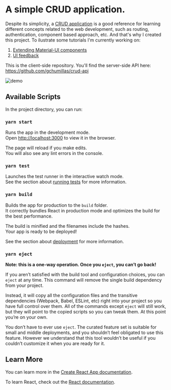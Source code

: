 # A simple CRUD application.

Despite its simplicity, a [CRUD application](https://en.wikipedia.org/wiki/Create,_read,_update_and_delete) is a good reference for learning different concepts related to the web development, such as routing, authentication, component based approach, etc. And that's why I created this project. To ilustrate some tutorials I'm currently working on:

1. [Extending Material-UI components](https://gonzalo-chumillas.github.io/extendind-mui-components/)
2. [UI feedback](https://gonzalo-chumillas.github.io/ui-feedback/)

This is the client-side repository. You'll find the server-side API here:<br>
https://github.com/gchumillas/crud-api

![demo](https://user-images.githubusercontent.com/5312427/72297283-de6f9580-365b-11ea-88ed-3bf5c8ab7e39.gif)

## Available Scripts

In the project directory, you can run:

### `yarn start`

Runs the app in the development mode.<br />
Open [http://localhost:3000](http://localhost:3000) to view it in the browser.

The page will reload if you make edits.<br />
You will also see any lint errors in the console.

### `yarn test`

Launches the test runner in the interactive watch mode.<br />
See the section about [running tests](https://facebook.github.io/create-react-app/docs/running-tests) for more information.

### `yarn build`

Builds the app for production to the `build` folder.<br />
It correctly bundles React in production mode and optimizes the build for the best performance.

The build is minified and the filenames include the hashes.<br />
Your app is ready to be deployed!

See the section about [deployment](https://facebook.github.io/create-react-app/docs/deployment) for more information.

### `yarn eject`

**Note: this is a one-way operation. Once you `eject`, you can’t go back!**

If you aren’t satisfied with the build tool and configuration choices, you can `eject` at any time. This command will remove the single build dependency from your project.

Instead, it will copy all the configuration files and the transitive dependencies (Webpack, Babel, ESLint, etc) right into your project so you have full control over them. All of the commands except `eject` will still work, but they will point to the copied scripts so you can tweak them. At this point you’re on your own.

You don’t have to ever use `eject`. The curated feature set is suitable for small and middle deployments, and you shouldn’t feel obligated to use this feature. However we understand that this tool wouldn’t be useful if you couldn’t customize it when you are ready for it.

## Learn More

You can learn more in the [Create React App documentation](https://facebook.github.io/create-react-app/docs/getting-started).

To learn React, check out the [React documentation](https://reactjs.org/).
